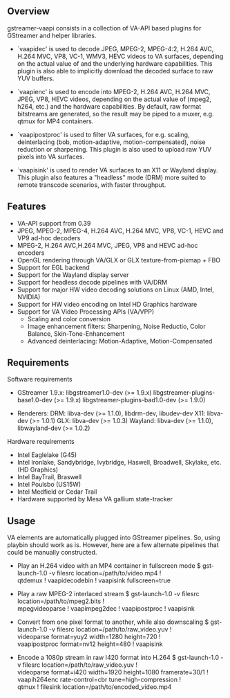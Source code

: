 Overview
--------

gstreamer-vaapi consists in a collection of VA-API based plugins for
GStreamer and helper libraries.

  * `vaapi<CODEC>dec' is used to decode JPEG, MPEG-2, MPEG-4:2, H.264
    AVC, H.264 MVC, VP8, VC-1, WMV3, HEVC videos to VA surfaces,
    depending on the actual value of <CODEC> and the underlying
    hardware capabilities.  This plugin is also able to implicitly
    download the decoded surface to raw YUV buffers.

  * `vaapi<CODEC>enc' is used to encode into MPEG-2, H.264 AVC, H.264
    MVC, JPEG, VP8, HEVC videos, depending on the actual value of
    <CODEC> (mpeg2, h264, etc.) and the hardware capabilities. By
    default, raw format bitstreams are generated, so the result may be
    piped to a muxer, e.g. qtmux for MP4 containers.

  * `vaapipostproc' is used to filter VA surfaces, for e.g. scaling,
    deinterlacing (bob, motion-adaptive, motion-compensated), noise
    reduction or sharpening. This plugin is also used to upload raw
    YUV pixels into VA surfaces.

  * `vaapisink' is used to render VA surfaces to an X11 or Wayland
    display. This plugin also features a "headless" mode (DRM) more
    suited to remote transcode scenarios, with faster throughput.

Features
--------

  * VA-API support from 0.39
  * JPEG, MPEG-2, MPEG-4, H.264 AVC, H.264 MVC, VP8, VC-1, HEVC and
    VP9 ad-hoc decoders
  * MPEG-2, H.264 AVC,H.264 MVC, JPEG, VP8 and HEVC ad-hoc encoders
  * OpenGL rendering through VA/GLX or GLX texture-from-pixmap + FBO
  * Support for EGL backend
  * Support for the Wayland display server
  * Support for headless decode pipelines with VA/DRM
  * Support for major HW video decoding solutions on Linux (AMD,
    Intel, NVIDIA)
  * Support for HW video encoding on Intel HD Graphics hardware
  * Support for VA Video Processing APIs (VA/VPP)
    - Scaling and color conversion
    - Image enhancement filters: Sharpening, Noise Reductio, Color
      Balance, Skin-Tone-Enhancement
    - Advanced deinterlacing: Motion-Adaptive, Motion-Compensated


Requirements
------------

Software requirements

  * GStreamer 1.9.x:
      libgstreamer1.0-dev (>= 1.9.x)
      libgstreamer-plugins-base1.0-dev (>= 1.9.x)
      libgstreamer-plugins-bad1.0-dev (>= 1.9.0)

  * Renderers:
      DRM: libva-dev (>= 1.1.0), libdrm-dev, libudev-dev
      X11: libva-dev (>= 1.0.1)
      GLX: libva-dev (>= 1.0.3)
      Wayland: libva-dev (>= 1.1.0), libwayland-dev (>= 1.0.2)

Hardware requirements

  * Intel Eaglelake (G45)
  * Intel Ironlake, Sandybridge, Ivybridge, Haswell, Broadwell,
    Skylake, etc. (HD Graphics)
  * Intel BayTrail, Braswell
  * Intel Poulsbo (US15W)
  * Intel Medfield or Cedar Trail
  * Hardware supported by Mesa VA gallium state-tracker


Usage
-----

  VA elements are automatically plugged into GStreamer pipelines. So,
  using playbin should work as is.
  However, here are a few alternate pipelines that could be manually
  constructed.

  * Play an H.264 video with an MP4 container in fullscreen mode
  $ gst-launch-1.0 -v filesrc location=/path/to/video.mp4 ! \
      qtdemux ! vaapidecodebin ! vaapisink fullscreen=true

  * Play a raw MPEG-2 interlaced stream
  $ gst-launch-1.0 -v filesrc location=/path/to/mpeg2.bits ! \
      mpegvideoparse ! vaapimpeg2dec ! vaapipostproc ! vaapisink

  * Convert from one pixel format to another, while also downscaling
  $ gst-launch-1.0 -v filesrc location=/path/to/raw_video.yuv ! \
      videoparse format=yuy2 width=1280 height=720 ! \
      vaapipostproc format=nv12 height=480 ! vaapisink

  * Encode a 1080p stream in raw I420 format into H.264
  $ gst-launch-1.0 -v filesrc location=/path/to/raw_video.yuv ! \
      videoparse format=i420 width=1920 height=1080 framerate=30/1 ! \
      vaapih264enc rate-control=cbr tune=high-compression ! \
      qtmux ! filesink location=/path/to/encoded_video.mp4
